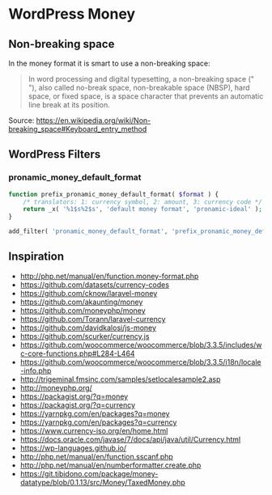 # WordPress Money

## Non-breaking space

In the money format it is smart to use a non-breaking space:

> In word processing and digital typesetting, a non-breaking space (" "), also called no-break space, non-breakable space (NBSP), hard space,
> or fixed space, is a space character that prevents an automatic line break at its position.

Source: https://en.wikipedia.org/wiki/Non-breaking_space#Keyboard_entry_method

## WordPress Filters

### pronamic_money_default_format

```php
function prefix_pronamic_money_default_format( $format ) {
	/* translators: 1: currency symbol, 2: amount, 3: currency code */
	return _x( '%1$s%2$s', 'default money format', 'pronamic-ideal' );
}

add_filter( 'pronamic_money_default_format', 'prefix_pronamic_money_default_format' );
```

## Inspiration

*	http://php.net/manual/en/function.money-format.php
*	https://github.com/datasets/currency-codes
*	https://github.com/cknow/laravel-money
*	https://github.com/akaunting/money
*	https://github.com/moneyphp/money
*	https://github.com/Torann/laravel-currency
*	https://github.com/davidkalosi/js-money
*	https://github.com/scurker/currency.js
*	https://github.com/woocommerce/woocommerce/blob/3.3.5/includes/wc-core-functions.php#L284-L464
*	https://github.com/woocommerce/woocommerce/blob/3.3.5/i18n/locale-info.php
*	http://trigeminal.fmsinc.com/samples/setlocalesample2.asp
*	http://moneyphp.org/
*	https://packagist.org/?q=money
*	https://packagist.org/?q=currency
*	https://yarnpkg.com/en/packages?q=money
*	https://yarnpkg.com/en/packages?q=currency
*	https://www.currency-iso.org/en/home.html
*	https://docs.oracle.com/javase/7/docs/api/java/util/Currency.html
*	https://wp-languages.github.io/
*	http://php.net/manual/en/function.sscanf.php
*	http://php.net/manual/en/numberformatter.create.php
*	https://git.tibidono.com/package/money-datatype/blob/0.1.13/src/Money/TaxedMoney.php

